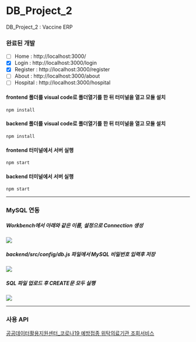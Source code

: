 # DB_Project_2

DB_Project_2 : Vaccine ERP

### 완료된 개발

- [ ] Home : http://localhost:3000/
- [x] Login : http://localhost:3000/login
- [x] Register : http://localhost:3000/register
- [ ] About : http://localhost:3000/about
- [ ] Hospital : http://localhost:3000/hospital

#### frontend 폴더를 visual code로 폴더열기를 한 뒤 터미널을 열고 모듈 설치

```
npm install
```

#### backend 폴더를 visual code로 폴더열기를 한 뒤 터미널을 열고 모듈 설치

```
npm install
```

#### frontend 터미널에서 서버 실행

```
npm start
```

#### backend 터미널에서 서버 실행

```
npm start
```
---------------------------

### MySQL 연동
##### Workbench에서 아래와 같은 이름, 설정으로 Connection 생성
![](https://cdn.discordapp.com/attachments/831546157967867926/894232234591154224/unknown.png)
##### backend/src/config/db.js 파일에서 MySQL 비밀번호 입력후 저장
![](https://cdn.discordapp.com/attachments/885967447918776441/894266744342982666/unknown.png)
##### SQL 파일 업로드 후 CREATE문 모두 실행
![](https://cdn.discordapp.com/attachments/885967447918776441/894267361736134716/unknown.png)

---------------------------


### 사용 API
[공공데이터활용지원센터_코로나19 예방접종 위탁의료기관 조회서비스](https://www.data.go.kr/tcs/dss/selectApiDataDetailView.do?publicDataPk=15081240)

